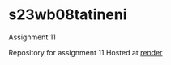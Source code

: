 # s23wb08tatineni
Assignment 11

Repository for assignment 11
Hosted at [render](https://f23wb08tatineni.onrender.com/)
